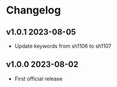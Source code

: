 # Changelog

## v1.0.1 2023-08-05

- Update keywords from sh1106 to sh1107

## v1.0.0 2023-08-02

- First official release
